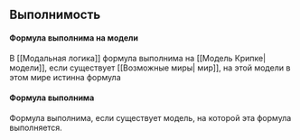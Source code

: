 ## Выполнимость
#### Формула выполнима на модели
В [[Модальная логика]] формула выполнима на [[Модель Крипке|модели]], если существует [[Возможные миры| мир]], на этой модели в этом мире истинна формула

#### Формула выполнима
Формула выполнима, если существует модель, на которой эта формула выполняется.